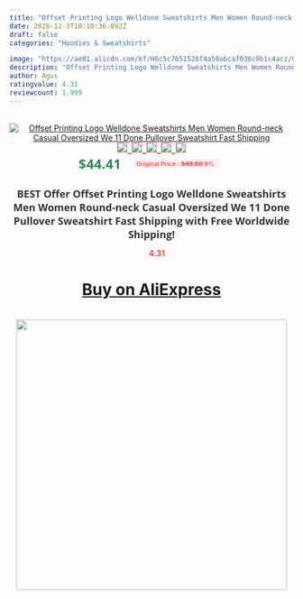 ```yaml
---
title: "Offset Printing Logo Welldone Sweatshirts Men Women Round-neck Casual Oversized We 11 Done Pullover Sweatshirt Fast Shipping"
date: 2020-12-3T10:10:36.892Z
draft: false
categories: "Hoodies & Sweatshirts"

image: "https://ae01.alicdn.com/kf/H6c5c7651528f4a50abcaf036c9b1c4acz/Offset-Printing-Logo-Welldone-Sweatshirts-Men-Women-Round-neck-Casual-Oversized-We-11-Done-Pullover-Sweatshirt.jpg"
description: "Offset Printing Logo Welldone Sweatshirts Men Women Round-neck Casual Oversized We 11 Done Pullover Sweatshirt Fast Shipping"
author: Agus
ratingvalue: 4.31
reviewcount: 1.999
---
```

<br>
<div style="text-align: center;">
<a href="https://s.click.aliexpress.com/e/_A4011b" target="_blank" rel="nofollow noopener noreferrer"><img alt="Offset Printing Logo Welldone Sweatshirts Men Women Round-neck Casual Oversized We 11 Done Pullover Sweatshirt Fast Shipping" class="magnifier-image" src="https://ae01.alicdn.com/kf/H6c5c7651528f4a50abcaf036c9b1c4acz/Offset-Printing-Logo-Welldone-Sweatshirts-Men-Women-Round-neck-Casual-Oversized-We-11-Done-Pullover-Sweatshirt.jpg_640x640.jpg">
<br>
<img style="border:1px solid salmon" src="https://ae01.alicdn.com/kf/H6c5c7651528f4a50abcaf036c9b1c4acz/Offset-Printing-Logo-Welldone-Sweatshirts-Men-Women-Round-neck-Casual-Oversized-We-11-Done-Pullover-Sweatshirt.jpg_120x120.jpg">&nbsp;&nbsp;<img style="border:1px solid salmon" src="https://ae01.alicdn.com/kf/Hbfec91bb5acf4af18b299aa3cd6177e6D/Offset-Printing-Logo-Welldone-Sweatshirts-Men-Women-Round-neck-Casual-Oversized-We-11-Done-Pullover-Sweatshirt.jpg_120x120.jpg">&nbsp;&nbsp;<img style="border:1px solid salmon" src="https://ae01.alicdn.com/kf/H039f5d5633474d87a56e236025f52cecS/Offset-Printing-Logo-Welldone-Sweatshirts-Men-Women-Round-neck-Casual-Oversized-We-11-Done-Pullover-Sweatshirt.jpg_120x120.jpg">&nbsp;&nbsp;<img style="border:1px solid salmon" src="https://ae01.alicdn.com/kf/H84924f503e9c4837a4d12c6e226ca65cW/Offset-Printing-Logo-Welldone-Sweatshirts-Men-Women-Round-neck-Casual-Oversized-We-11-Done-Pullover-Sweatshirt.jpg_120x120.jpg">&nbsp;&nbsp;<img style="border:1px solid salmon" src="https://ae01.alicdn.com/kf/H62e0968896794b148fbaebb5421b1ca2x/Offset-Printing-Logo-Welldone-Sweatshirts-Men-Women-Round-neck-Casual-Oversized-We-11-Done-Pullover-Sweatshirt.jpg_120x120.jpg"></a></div><br0>
<div style="text-align: center;"><span style="background-color: white; border: 0px; box-sizing: border-box; color: seagreen; display: inline-block; font-family: &quot;open sans&quot; , &quot;arial&quot; , &quot;helvetica&quot; , sans-serif , &quot;heiti&quot;; font-size: 24px; font-stretch: inherit; font-weight: 700; line-height: inherit; margin: 0px 10px 0px 0px; padding: 0px; vertical-align: middle;">$44.41 </span>
<span style="background: rgb(255 , 241 , 241); border-radius: 3px; border: 0px; box-sizing: border-box; color: #ff4747; display: inline-block; font-family: inherit; font-size: 12px; font-stretch: inherit; font-style: inherit; font-variant: inherit; font-weight: 600; line-height: inherit; margin: 0px; padding: 2px 5px; transform: scale(0.9); vertical-align: middle;">Original Price : <b style="text-decoration: line-through;">$48.80 </b> 9%&nbsp;&nbsp;</span></div>
<h1 style="color: #333333; display: inline-block; font-family: &quot;open sans&quot; , &quot;arial&quot; , &quot;helvetica&quot; , sans-serif , &quot;heiti&quot;; font-size: 18px; font-stretch: inherit; font-weight: 700; text-align: center;">BEST Offer Offset Printing Logo Welldone Sweatshirts Men Women Round-neck Casual Oversized We 11 Done Pullover Sweatshirt Fast Shipping with Free Worldwide Shipping!</h1>
<div style="color: #ff4747; text-align: center;">
<img src="https://4.bp.blogspot.com/-M0ZcTcb-5uY/XleCXlxnR4I/AAAAAAAAAEc/OrjgMkXV1oMQFaCRZj5HQwOCBcu3w1FegCPcBGAYYCw/s1600/star.png" style="height: 15px;">&nbsp;<b>4.31</b></div>
<div class="button_cont" align="center"><a class="buynow_a" href="https://s.click.aliexpress.com/e/_A4011b" target="_blank" rel="nofollow noopener noreferrer"><H1>Buy on AliExpress</H1></a></div><br>
<div class="separator" style="clear: both; text-align: center;">
<img src="https://lh3.googleusercontent.com/-pTy5HemUv9M/XlePHvY0dAI/AAAAAAAAAE4/0nX5iRUoIWY8eMW9Dpxeirr157OZliDIgCLcBGAsYHQ/s1600/badge.gif" width="480">
</div>
